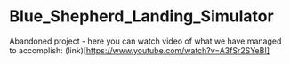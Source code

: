 # Blue_Shepherd_Landing_Simulator
Abandoned project - here you can watch video of what we have managed to accomplish: (link)[https://www.youtube.com/watch?v=A3fSr2SYeBI]
